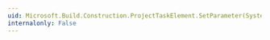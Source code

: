 ```yaml
---
uid: Microsoft.Build.Construction.ProjectTaskElement.SetParameter(System.String,System.String)
internalonly: False
---
```

